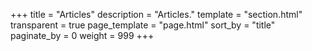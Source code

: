 +++
title = "Articles"
description = "Articles."
template = "section.html"
transparent = true
page_template = "page.html"
sort_by = "title" 
paginate_by = 0
weight = 999
+++
